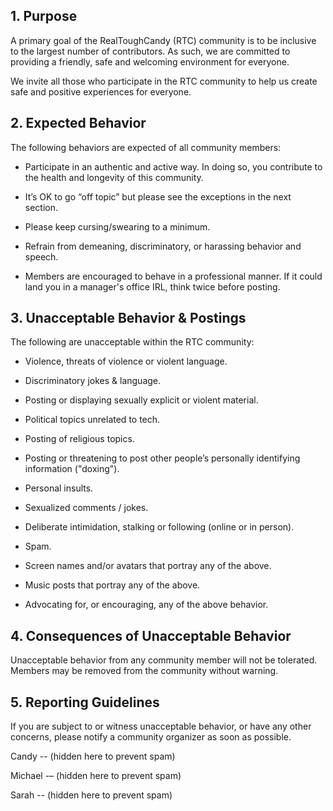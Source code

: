 ## 1. Purpose

A primary goal of the RealToughCandy (RTC) community is to be inclusive to the largest number of contributors. As such, we are committed to providing a friendly, safe and welcoming environment for everyone.

We invite all those who participate in the RTC community to help us create safe and positive experiences for everyone.

## 2. Expected Behavior

The following behaviors are expected of all community members:

- Participate in an authentic and active way. In doing so, you contribute to the health and longevity of this community.

- It’s OK to go “off topic” but please see the exceptions in the next section.

- Please keep cursing/swearing to a minimum.

- Refrain from demeaning, discriminatory, or harassing behavior and speech.

- Members are encouraged to behave in a professional manner. If it could land you in a manager's office IRL, think twice before posting.

## 3. Unacceptable Behavior & Postings

The following are unacceptable within the RTC community:

- Violence, threats of violence or violent language.

- Discriminatory jokes & language.

- Posting or displaying sexually explicit or violent material.

- Political topics unrelated to tech.

- Posting of religious topics.

- Posting or threatening to post other people’s personally identifying information ("doxing").

- Personal insults.

- Sexualized comments / jokes.

- Deliberate intimidation, stalking or following (online or in person).

- Spam.

- Screen names and/or avatars that portray any of the above. 

- Music posts that portray any of the above.

- Advocating for, or encouraging, any of the above behavior.

## 4. Consequences of Unacceptable Behavior

Unacceptable behavior from any community member will not be tolerated. Members may be removed from the community without warning. 

## 5. Reporting Guidelines

If you are subject to or witness unacceptable behavior, or have any other concerns, please notify a community organizer as soon as possible. 

Candy -- (hidden here to prevent spam)

Michael -– (hidden here to prevent spam)

Sarah -- (hidden here to prevent spam)
